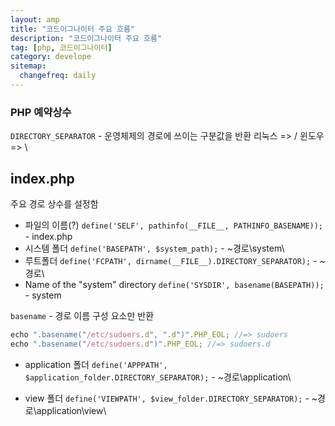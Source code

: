 ```yaml
---
layout: amp
title: "코드이그나이터 주요 흐름"
description: "코드이그나이터 주요 흐름"
tag: [php, 코드이그나이터]
category: develope
sitemap:
  changefreq: daily
---
```


### PHP 예약상수
`DIRECTORY_SEPARATOR` - 운영체제의 경로에 쓰이는 구분값을 반환
리눅스 => /
윈도우 => \

## index.php

주요 경로 상수를 설정함

* 파일의 이름(?)
`define('SELF', pathinfo(__FILE__, PATHINFO_BASENAME));` - index.php
* 시스템 폴더
`define('BASEPATH', $system_path);` - ~경로\system\
* 루트폴더
`define('FCPATH', dirname(__FILE__).DIRECTORY_SEPARATOR);` - ~경로\
* Name of the "system" directory
`define('SYSDIR', basename(BASEPATH));` - system

`basename` - 경로 이름 구성 요소만 반환
```javascript
echo ".basename("/etc/sudoers.d", ".d")".PHP_EOL; //=> sudoers
echo ".basename("/etc/sudoers.d")".PHP_EOL; //=> sudoers.d
```
* application 폴더
`define('APPPATH', $application_folder.DIRECTORY_SEPARATOR);` - ~경로\application\

* view 폴더
`define('VIEWPATH', $view_folder.DIRECTORY_SEPARATOR);` - ~경로\application\view\
